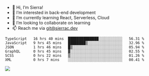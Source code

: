 - 👋 Hi, I’m Sierra!
- 👀 I’m interested in back-end development
- 🌱 I’m currently learning React, Serverless, Cloud
- 💞️ I’m looking to collaborate on learning
- 📫 Reach me via git@sierrac.dev

<!--START_SECTION:waka-->

```text
TypeScript   16 hrs 40 mins  ██████████████░░░░░░░░░░░   56.31 %
JavaScript   9 hrs 45 mins   ████████▒░░░░░░░░░░░░░░░░   32.96 %
JSON         1 hrs 46 mins   █▒░░░░░░░░░░░░░░░░░░░░░░░   05.94 %
GraphQL      0 hrs 45 mins   ▓░░░░░░░░░░░░░░░░░░░░░░░░   02.55 %
SCSS         0 hrs 22 mins   ▒░░░░░░░░░░░░░░░░░░░░░░░░   01.26 %
XML          0 hrs 7 mins    ░░░░░░░░░░░░░░░░░░░░░░░░░   00.41 %
```

<!--END_SECTION:waka-->


![](https://hit.yhype.me/github/profile?user_id=7351311)
